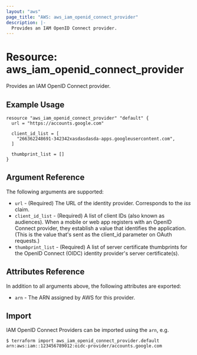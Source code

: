 ```yaml
---
layout: "aws"
page_title: "AWS: aws_iam_openid_connect_provider"
description: |-
  Provides an IAM OpenID Connect provider.
---
```


# Resource: aws_iam_openid_connect_provider

Provides an IAM OpenID Connect provider.

## Example Usage

```hcl
resource "aws_iam_openid_connect_provider" "default" {
  url = "https://accounts.google.com"

  client_id_list = [
    "266362248691-342342xasdasdasda-apps.googleusercontent.com",
  ]

  thumbprint_list = []
}
```

## Argument Reference

The following arguments are supported:

* `url` - (Required) The URL of the identity provider. Corresponds to the _iss_ claim.
* `client_id_list` - (Required) A list of client IDs (also known as audiences). When a mobile or web app registers with an OpenID Connect provider, they establish a value that identifies the application. (This is the value that's sent as the client_id parameter on OAuth requests.)
* `thumbprint_list` - (Required) A list of server certificate thumbprints for the OpenID Connect (OIDC) identity provider's server certificate(s). 

## Attributes Reference

In addition to all arguments above, the following attributes are exported:

* `arn` - The ARN assigned by AWS for this provider.

## Import

IAM OpenID Connect Providers can be imported using the `arn`, e.g.

```
$ terraform import aws_iam_openid_connect_provider.default arn:aws:iam::123456789012:oidc-provider/accounts.google.com
```
